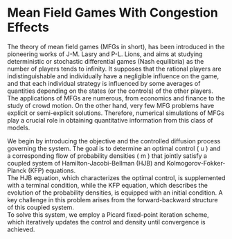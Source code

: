 # Mean Field Games With Congestion Effects

The theory of mean field games (MFGs in short), has been introduced in the pioneering works of J-M. Lasry and P-L. Lions, and aims at studying deterministic or stochastic differential games (Nash equilibria) as the number of players tends to infinity. 
It supposes that the rational players are indistinguishable and individually have a negligible influence on the game, and that each individual strategy is influenced by some averages of quantities depending on the states (or the controls) of the other players. 
The applications of MFGs are numerous, from economics and finance to the study of crowd motion. On the other hand, very few MFG problems have explicit or semi-explicit solutions. Therefore, numerical simulations of MFGs play a crucial role in obtaining quantitative information from this class of models.


We begin by introducing the objective and the controlled diffusion process governing the system. The goal is to determine an optimal control \( u \) and a corresponding flow of probability densities \( m \) that jointly satisfy a coupled system of Hamilton-Jacobi-Bellman (HJB) and Kolmogorov-Fokker-Planck (KFP) equations.  
The HJB equation, which characterizes the optimal control, is supplemented with a terminal condition, while the KFP equation, which describes the evolution of the probability densities, is equipped with an initial condition. A key challenge in this problem arises from the forward-backward structure of this coupled system.  
To solve this system, we employ a Picard fixed-point iteration scheme, which iteratively updates the control and density until convergence is achieved.  
